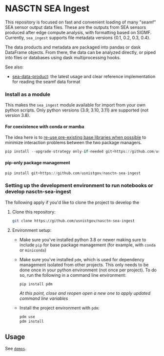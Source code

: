 # NASCTN SEA Ingest

This repository is focused on fast and convenient loading of many "seamf" SEA sensor output data files. These are the outputs from SEA sensors produced after edge compute analysis, with formatting based on SIGMF. Currently, `sea_ingest` supports file metadata versions {0.1, 0.2, 0.3, 0.4}.

The data products and metadata are packaged into pandas or dask DataFrame objects. From there, the data can be analyzed directly, or piped into files or databases using dask multiprocessing hooks.

See also:
- [sea-data-product](https://github.com/NTIA/sea-data-product): the latest usage and clear reference implementation for reading the seamf data format


### Install as a module
This makes the `sea_ingest` module available for import from your own python scripts. Only python versions {3.9, 3.10, 3.11} are supported (not version 3.8).

#### For coexistence with conda or mamba
The idea here is to [re-use pre-existing base libraries when possible](https://www.anaconda.com/blog/using-pip-in-a-conda-environment) to minimize interaction problems between the two package managers.

```python
pip install --upgrade-strategy only-if-needed git+https://github.com/usnistgov/nasctn-sea-ingest
```

#### pip-only package management
```python
pip install git+https://github.com/usnistgov/nasctn-sea-ingest
```

### Setting up the development environment to run notebooks or develop nasctn-sea-ingest
The following apply if you'd like to clone the project to develop the 

1. Clone this repository:

   ```bash
   git clone https://github.com/usnistgov/nasctn-sea-ingest
   ```

2. Environment setup:
   - Make sure you've installed python 3.8 or newer making sure to include `pip` for base package management (for example, with `conda` or `miniconda`)
   - Make sure you've installed `pdm`, which is used for dependency management isolated from other projects. This only needs to be done once in your python environment (not once per project). To do so, run the following in a command line environment:

      ```bash
      pip install pdm
      ```

      _At this point, close and reopen open a new one to apply updated command line variables_
   - Install the project environment with `pdm`:

      ```bash
      pdm use      
      pdm install
      ```

## Usage
See [`demos`](https://github.com/usnistgov/nasctn-sea-ingest/tree/main/demos).